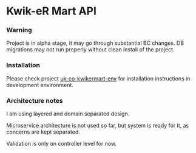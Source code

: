 # Kwik-eR Mart API
### Warning
Project is in alpha stage, it may go through substantial BC changes. DB migrations may not run properly without clean install of the project.

### Installation
Please check project [uk-co-kwikermart-env]() for installation instructions in development environment.

### Architecture notes
I am using layered and domain separated design.

Microservice architecture is not used so far, but system is ready for it, as concerns are kept separated.

Validation is only on controller level for now.
